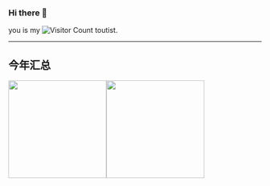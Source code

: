 ### Hi there 👋

<!--
**LHDargon/LHDargon** is a ✨ _special_ ✨ repository because its `README.md` (this file) appears on your GitHub profile.

Here are some ideas to get you started:

- 🔭 I’m currently working on ...
- 🌱 I’m currently learning ...
- 👯 I’m looking to collaborate on ...
- 🤔 I’m looking for help with ...
- 💬 Ask me about ...
- 📫 How to reach me: ...
- 😄 Pronouns: ...
- ⚡ Fun fact: ...
-->
you is my ![Visitor Count](https://profile-counter.glitch.me/MiracleLong/count.svg) toutist.

---

<!--
## test
![Miracle's GitHub stats](https://github-readme-stats.vercel.app/api?username=MiracleLong&show_icons=true&bg_color=0,EC6C6C,FFD478,FFFC78,73FA78,73FA79&locale=cn) [![Top Langs](https://github-readme-stats.vercel.app/api/top-langs/?username=MiracleLong&layout=compact)](https://github.com/MiracleLong/github-readme-stats) 
-->


<!--
## 今年汇总
![Miracle's GitHub stats](https://github-readme-stats.vercel.app/api?username=MiracleLong&show_icons=true&bg_color=0,EC6C6C,FFD479,FFFC79,73FA79) 
[![Top Langs](https://github-readme-stats.vercel.app/api/top-langs/?username=MiracleLong&layout=compact)](https://github.com/MiracleLong/github-readme-stats) 
https://github-readme-stats.vercel.app/api?username=MiracleLong&show_icons=true&bg_color=0,EC6C6C,FFD478,FFFC78,73FA78
https://github-readme-stats.vercel.app/api?username=MiracleLong

### 模板来源
<img align="" height="137px" src="https://github-readme-stats.vercel.app/api?username=liyupi&hide_title=true&hide_border=true&show_icons=true&include_all_commits=true&line_height=21&bg_color=0,EC6C6C,FFD479,FFFC79,73FA79&theme=graywhite&locale=cn" /><img align="" height="137px" src="https://github-readme-stats.vercel.app/api/top-langs/?username=liyupi&hide_title=true&hide_border=true&layout=compact&bg_color=0,73FA79,73FDFF,D783FF&theme=graywhite&locale=cn" />
-->

<!-- GitHub统计卡片
<div style="background: linear-gradient(to right, #EC6C6C, #FFD478, #FFFC78, #73FA78, #73FA79); padding: 10px; border-radius: 10px;">
    <img src="https://github-readme-stats.vercel.app/api?username=MiracleLong&show_icons=true&locale=cn" alt="Miracle's GitHub stats">
    <img src="https://github-readme-stats.vercel.app/api/top-langs/?username=MiracleLong&layout=compact&locale=cn" alt="Top Langs">
</div>

 语言卡片 
<div style="background: linear-gradient(to right, #EC6C6C, #FFD478, #FFFC78, #73FA78, #73FA79); padding: 10px; border-radius: 10px;">
    
</div>
-->

## 今年汇总

<img align="" height="195px" src="https://github-readme-stats.vercel.app/api?username=MiracleLong&show_icons=true&bg_color=0,EC6C6C,FFD478,FFFC78,73FA78,73FA79&locale=cn&theme=graywhite" /><img align="" height="195px" src="https://github-readme-stats.vercel.app/api/top-langs/?username=MiracleLong&layout=compact&bg_color=0,73FA79,73FDFF,D783F0&locale=cn&theme=graywhite" />


